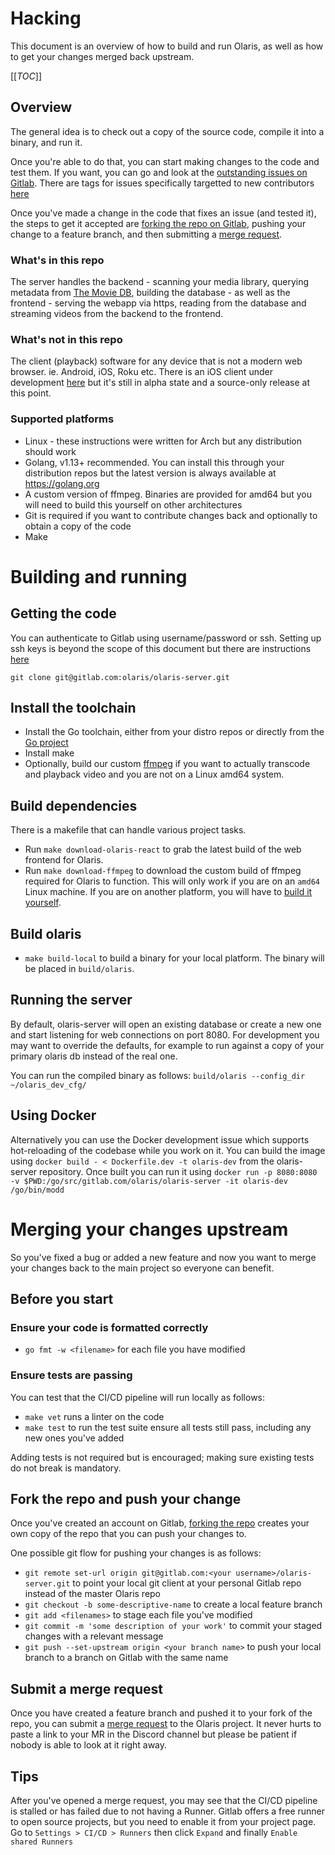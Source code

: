 # Hacking
This document is an overview of how to build and run Olaris, as well as how to get your changes merged back upstream.

[[_TOC_]]

## Overview
The general idea is to check out a copy of the source code, compile it into a binary, and run it.

Once you're able to do that, you can start making changes to the code and test them. If you want, you can go and look at the [outstanding issues on Gitlab](https://gitlab.com/olaris/olaris-server/issues/). There are tags for issues specifically targetted to new contributors [here](https://gitlab.com/olaris/olaris-server/issues?scope=all&utf8=%E2%9C%93&state=opened&label_name[]=Good%20first%20issue)

Once you've made a change in the code that fixes an issue (and tested it), the steps to get it accepted are [forking the repo on Gitlab](https://docs.gitlab.com/ee/user/project/repository/forking_workflow.html#creating-a-fork), pushing your change to a feature branch, and then submitting a [merge request](https://docs.gitlab.com/ee/user/project/merge_requests/creating_merge_requests.html). 

### What's in this repo
The server handles the backend - scanning your media library, querying metadata from [The Movie DB](https://www.themoviedb.org/), building the database - as well as the frontend - serving the webapp via https, reading from the database and streaming videos from the backend to the frontend.

### What's not in this repo

The client (playback) software for any device that is not a modern web browser. ie. Android, iOS, Roku etc. There is an iOS client under development [here](https://gitlab.com/olaris/olaris-ios) but it's still in alpha state and a source-only release at this point.

### Supported platforms
 * Linux - these instructions were written for Arch but any distribution should work
 * Golang, v1.13+ recommended. You can install this through your distribution repos but the latest version is always available at https://golang.org
 * A custom version of ffmpeg. Binaries are provided for amd64 but you will need to build this yourself on other architectures
 * Git is required if you want to contribute changes back and optionally to obtain a copy of the code
 * Make

# Building and running

## Getting the code
You can authenticate to Gitlab using username/password or ssh. Setting up ssh keys is beyond the scope of this document but there are instructions [here](https://docs.gitlab.com/ee/ssh/)

    git clone git@gitlab.com:olaris/olaris-server.git

## Install the toolchain

  * Install the Go toolchain, either from your distro repos or directly from the [Go project](https://golang.org/dl)
  * Install make
  * Optionally, build our custom [ffmpeg](https://gitlab.com/olaris/ffmpeg) if you want to actually transcode and playback video and you are not on a Linux amd64 system.

## Build dependencies

There is a makefile that can handle various project tasks.

  * Run `make download-olaris-react` to grab the latest build of the web frontend for Olaris.
  * Run `make download-ffmpeg` to download the custom build of ffmpeg required for Olaris to function. This will only work if you are on an `amd64` Linux machine. If you are on another platform, you will have to [build it yourself](https://gitlab.org/olaris/olaris-ffmpeg).

## Build olaris

  * `make build-local` to build a binary for your local platform. The binary will be placed in `build/olaris`.

## Running the server

By default, olaris-server will open an existing database or create a new one and start listening for web connections on port 8080. For development you may want to override the defaults, for example to run against a copy of your primary olaris db instead of the real one.

You can run the compiled binary as follows:
    `build/olaris --config_dir ~/olaris_dev_cfg/`

## Using Docker

Alternatively you can use the Docker development issue which supports hot-reloading of the codebase while you work on it. You can build the image using `docker build - < Dockerfile.dev -t olaris-dev` from the olaris-server repository. Once built you can run it using `docker run -p 8080:8080 -v $PWD:/go/src/gitlab.com/olaris/olaris-server -it olaris-dev /go/bin/modd`

# Merging your changes upstream

So you've fixed a bug or added a new feature and now you want to merge your changes back to the main project so everyone can benefit.

## Before you start

### Ensure your code is formatted correctly
  * `go fmt -w <filename>` for each file you have modified

### Ensure tests are passing
You can test that the CI/CD pipeline will run locally as follows:
  *  `make vet`  runs a linter on the code
  *  `make test` to run the test suite ensure all tests still pass, including any new ones you've added

Adding tests is not required but is encouraged; making sure existing tests do not break is mandatory.

## Fork the repo and push your change
Once you've created an account on Gitlab, [forking the repo](https://docs.gitlab.com/ee/user/project/repository/forking_workflow.html#creating-a-fork) creates your own copy of the repo that you can push your changes to.

One possible git flow for pushing your changes is as follows:

  * `git remote set-url origin git@gitlab.com:<your username>/olaris-server.git` to point your local git client at your personal Gitlab repo instead of the master Olaris repo
  * `git checkout -b some-descriptive-name` to create a local feature branch
  * `git add <filenames>` to stage each file you've modified
  * `git commit -m 'some description of your work'` to commit your staged changes with a relevant message
  * `git push --set-upstream origin <your branch name>` to push your local branch to a branch on Gitlab with the same name

## Submit a merge request
Once you have created a feature branch and pushed it to your fork of the repo, you can submit a [merge request](https://docs.gitlab.com/ee/user/project/merge_requests/creating_merge_requests.html) to the Olaris project. It never hurts to paste a link to your MR in the Discord channel but please be patient if nobody is able to look at it right away.

## Tips

After you've opened a merge request, you may see that the CI/CD pipeline is stalled or has failed due to not having a Runner. Gitlab offers a free runner to open source projects, but you need to enable it from your project page. Go to `Settings > CI/CD > Runners` then click `Expand` and finally `Enable shared Runners`
